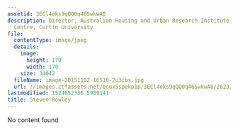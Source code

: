```yaml
---
assetid: 3ECl4oks9qQO0q46SwkwA0
description: Director, Australian Housing and Urban Research Institute, Curtin Research
  Centre, Curtin University
file:
  contentType: image/jpeg
  details:
    image:
      height: 170
      width: 170
    size: 34042
  fileName: image-20151102-16510-2u3ibs.jpg
  url: //images.ctfassets.net/bsux5spekp1p/3ECl4oks9qQO0q46SwkwA0/26232ba9fceb5aaf275410f98e92cfc1/image-20151102-16510-2u3ibs.jpg
lastmodified: 1524652336.5989141
title: Steven Rowley
---
```

No content found